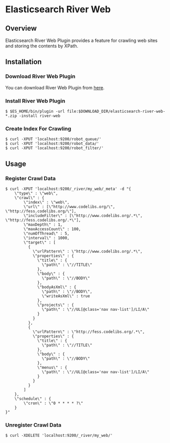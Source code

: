 Elasticsearch River Web
=======================

## Overview

Elasticsearch River Web Plugin provides a feature for crawling web sites and storing the contents by XPath.

## Installation

### Download River Web Plugin


You can download River Web Plugin from [here](http://maven.codelibs.org/org/codelibs/elasticsearch-river-web/).

### Install River Web Plugin

    $ $ES_HOME/bin/plugin -url file:$DOWNLOAD_DIR/elasticsearch-river-web-*.zip -install river-web

### Create Index For Crawling

    $ curl -XPUT 'localhost:9200/robot_queue/'
    $ curl -XPUT 'localhost:9200/robot_data/'
    $ curl -XPUT 'localhost:9200/robot_filter/'

## Usage

### Register Crawl Data

    $ curl -XPUT 'localhost:9200/_river/my_web/_meta' -d "{
        \"type\" : \"web\",
        \"crawl\" : {
            \"index\" : \"web\",
            \"url\" : [\"http://www.codelibs.org/\", \"http://fess.codelibs.org/\"],
            \"includeFilter\" : [\"http://www.codelibs.org/.*\", \"http://fess.codelibs.org/.*\"],
            \"maxDepth\" : 1,
            \"maxAccessCount\" : 100,
            \"numOfThread\" : 5,
            \"interval\" : 1000,
            \"target\" : [
              {
                \"urlPattern\" : \"http://www.codelibs.org/.*\",
                \"properties\" : {
                  \"title\" : {
                    \"path\" : \"//TITLE\"
                  },
                  \"body\" : {
                    \"path\" : \"//BODY\"
                  },
                  \"bodyAsXml\" : {
                    \"path\" : \"//BODY\",
                    \"writeAsXml\" : true
                  },
                  \"projects\" : {
                    \"path\" : \"//UL[@class='nav nav-list']/LI/A\"
                  }
                }
              },
              {
                \"urlPattern\" : \"http://fess.codelibs.org/.*\",
                \"properties\" : {
                  \"title\" : {
                    \"path\" : \"//TITLE\"
                  },
                  \"body\" : {
                    \"path\" : \"//BODY\"
                  },
                  \"menus\" : {
                    \"path\" : \"//UL[@class='nav nav-list']/LI/A\"
                  }
                }
              }
            ]
        },
        \"schedule\" : {
            \"cron\" : \"0 * * * * ?\"
        }
    }"

### Unregister Crawl Data

    $ curl -XDELETE 'localhost:9200/_river/my_web/'

